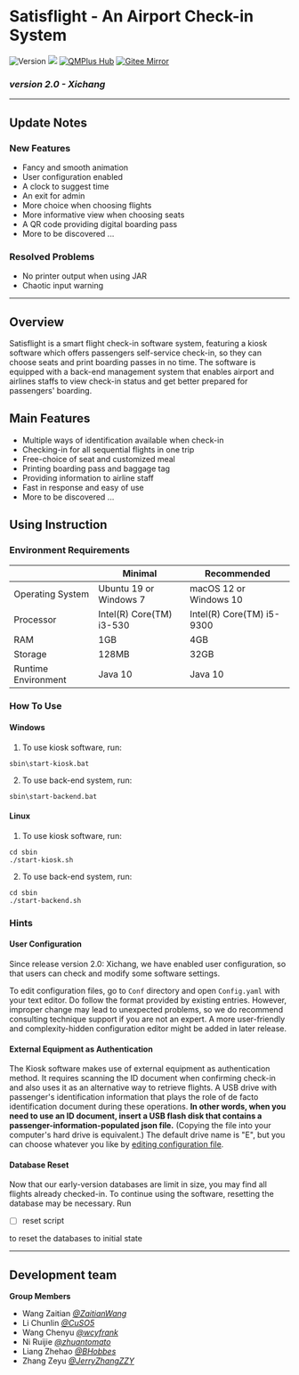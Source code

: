 # Satisflight - An Airport Check-in System


![Version](https://img.shields.io/badge/Version-2.0-green)
![](https://img.shields.io/github/repo-size/JerryZhangZZY/EBU6304-2021-Software-Engineering-Group-111)
[![QMPlus Hub](https://img.shields.io/badge/QMPlus%20Hub-here-orange)](https://hub.qmplus.qmul.ac.uk/group/ebu6304-2022-software-engin-35)
[![Gitee Mirror](https://img.shields.io/badge/Gitee%20Mirror-here-red)](https://gitee.com/jerryzhangzzy/EBU6304-2021-Software-Engineering-Group-111)

### *version 2.0 - Xichang*

---

## Update Notes

### New Features

- Fancy and smooth animation
- User configuration enabled
- A clock to suggest time
- An exit for admin
- More choice when choosing flights
- More informative view when choosing seats
- A QR code providing digital boarding pass
- More to be discovered ...

### Resolved Problems

- No printer output when using JAR
- Chaotic input warning

---

## Overview

Satisflight is a smart flight check-in software system, featuring a kiosk software which offers passengers self-service check-in, so they can choose seats and print boarding passes in no time. The software is equipped with a back-end management system that enables airport and airlines staffs to view check-in status and get better prepared for passengers' boarding.

## Main Features

- Multiple ways of identification available when check-in
- Checking-in for all sequential flights in one trip
- Free-choice of seat and customized meal
- Printing boarding pass and baggage tag
- Providing information to airline staff 
- Fast in response and easy of use
- More to be discovered ...

## Using Instruction

### Environment Requirements

|    | Minimal                  | Recommended               |
|----|--------------------------|---------------------------|
|Operating System| Ubuntu 19 or Windows 7   | macOS 12 or Windows 10    |
|Processor| Intel(R) Core(TM) i3-530 | Intel(R) Core(TM) i5-9300 |
|RAM| 1GB                       | 4GB                       |
|Storage| 128MB                 | 32GB                      |
|Runtime Environment| Java 10   | Java 10                   |

### How To Use

#### Windows

1. To use kiosk software, run:
```shell
sbin\start-kiosk.bat
```
2. To use back-end system, run:
```shell
sbin\start-backend.bat
```

#### Linux

1. To use kiosk software, run:
```shell
cd sbin
./start-kiosk.sh
```
2. To use back-end system, run:
```shell
cd sbin
./start-backend.sh
```

### Hints

#### User Configuration

Since release version 2.0: Xichang, we have enabled user configuration, so that users can check and modify some software settings. 

To edit configuration files, go to `Conf` directory and open `Config.yaml` with your text editor. 
Do follow the format provided by existing entries. 
However, improper change may lead to unexpected problems, so we do recommend consulting technique support if you are not an expert. 
A more user-friendly and complexity-hidden configuration editor might be added in later release.

#### External Equipment as Authentication

The Kiosk software makes use of external equipment as authentication method. 
It requires scanning the ID document when confirming check-in and also uses it as an alternative way to retrieve flights. 
A USB drive with passenger's identification information that plays the role of de facto identification document during these operations. 
**In other words, when you need to use an ID document, insert a USB flash disk that contains a passenger-information-populated json file.**
(Copying the file into your computer's hard drive is equivalent.)
The default drive name is "E", but you can choose whatever you like by [editing configuration file](#User-Configuration).

#### Database Reset

Now that our early-version databases are limit in size, you may find all flights already checked-in. 
To continue using the software, resetting the database may be necessary.
Run

- [ ] reset script

to reset the databases to initial state

---

## Development team

**Group Members**
- Wang Zaitian [*@ZaitianWang*](https://github.com/ZaitianWang)
- Li Chunlin [*@CuSO5*](https://github.com/CuSO5)
- Wang Chenyu [*@wcyfrank*](https://github.com/wcyfrank)
- Ni Ruijie [*@zhuantomato*](https://github.com/zhuantomato)
- Liang Zhehao [*@BHobbes*](https://github.com/BHobbes)
- Zhang Zeyu [*@JerryZhangZZY*](https://github.com/JerryZhangZZY)
